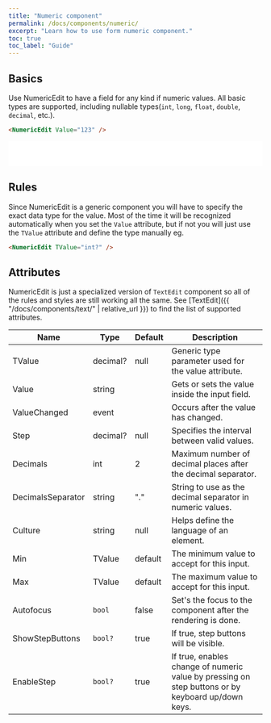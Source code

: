 ```yaml
---
title: "Numeric component"
permalink: /docs/components/numeric/
excerpt: "Learn how to use form numeric component."
toc: true
toc_label: "Guide"
---
```


## Basics

Use NumericEdit to have a field for any kind if numeric values. All basic types are supported, including nullable types(`int`, `long`, `float`, `double`, `decimal`, etc.).

```html
<NumericEdit Value="123" />
```

<iframe src="/examples/forms/numeric-basic/" frameborder="0" scrolling="no" style="width:100%;height:50px;"></iframe>

## Rules

Since NumericEdit is a generic component you will have to specify the exact data type for the value. Most of the time it will be recognized automatically when you set the `Value` attribute, but if not you will just use the `TValue` attribute and define the type manually eg.

```html
<NumericEdit TValue="int?" />
```

## Attributes

NumericEdit is just a specialized version of `TextEdit` component so all of the rules and styles are still working all the same. See [TextEdit]({{ "/docs/components/text/" | relative_url }}) to find the list of supported attributes.

| Name              | Type                                                         | Default | Description                                                                                          |
|-------------------|--------------------------------------------------------------|---------|------------------------------------------------------------------------------------------------------|
| TValue            | decimal?                                                     | null    | Generic type parameter used for the value attribute.                                                 |
| Value             | string                                                       |         | Gets or sets the value inside the input field.                                                       |
| ValueChanged      | event                                                        |         | Occurs after the value has changed.                                                                  |
| Step              | decimal?                                                     | null    | Specifies the interval between valid values.                                                         |
| Decimals          | int                                                          | 2       | Maximum number of decimal places after the decimal separator.                                        |
| DecimalsSeparator | string                                                       | "."     | String to use as the decimal separator in numeric values.                                            |
| Culture           | string                                                       | null    | Helps define the language of an element.                                                             |
| Min               | TValue                                                       | default | The minimum value to accept for this input.                                                          |
| Max               | TValue                                                       | default | The maximum value to accept for this input.                                                          |
| Autofocus         | `bool`                                                       |  false  | Set's the focus to the component after the rendering is done.                                        |
| ShowStepButtons   | `bool?`                                                      |  true   | If true, step buttons will be visible.                                                               |
| EnableStep        | `bool?`                                                      |  true   | If true, enables change of numeric value by pressing on step buttons or by keyboard up/down keys.    |
